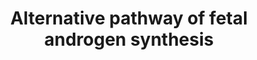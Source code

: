 ---
annotations:
- id: PW:0000778
  parent: classic metabolic pathway
  type: Pathway Ontology
  value: testosterone biosynthetic pathway
- id: PW:0001306
  parent: classic metabolic pathway
  type: Pathway Ontology
  value: altered steroid biosynthetic pathway
- id: DOID:1701
  parent: genetic disease
  type: Disease Ontology
  value: steroid inherited metabolic disorder
- id: PW:0001305
  parent: classic metabolic pathway
  type: Pathway Ontology
  value: steroid hormone metabolic pathway
- id: PW:0001303
  parent: classic metabolic pathway
  type: Pathway Ontology
  value: steroid metabolic pathway
- id: PW:0000751
  parent: classic metabolic pathway
  type: Pathway Ontology
  value: altered isoprenoid biosynthetic pathway
- id: PW:0001304
  parent: classic metabolic pathway
  type: Pathway Ontology
  value: cholesterol metabolic pathway
- id: PW:0000040
  parent: classic metabolic pathway
  type: Pathway Ontology
  value: steroid hormone biosynthetic pathway
- id: PW:0000013
  parent: disease pathway
  type: Pathway Ontology
  value: disease pathway
authors:
- ElineSanders
- DeSl
- Egonw
- IreneHemel
- MaintBot
- Fehrhart
- Eweitz
- Finterly
description: 'The development of sexual organs in humans is still not completely understood
  at the molecular level, controlled through the chromosomal difference between men
  and women. Steroids related to sexual development can have a temporary or permanent
  effects. Androgens are the leading compounds differentiating between (among other
  sexual organs) the internal and external genitalia of men. Next to the classical
  pathway of androgen synthesis (see [https://www.wikipathways.org/index.php/Pathway:WP4523]),
  alternative pathways are known, which make use of either selective expression patterns
  of isoenzymes or alternate enzymes. As an alternative, a socalled ''backdoor pathway'',
  which can create dihydrotestosterone (DHT), skipping testosterone. Several enzymes
  between the classical and backdoor pathway are shared, however the later one utilises
  one unique enzyme, 3-alpha hydroxysteroid dehydrogenase 3 (gene: AKR1C2). Even though
  the relevance of this backdoor pathway for humans is not completely clear yet, mutations
  in the human AKR1C2 gene can lead to disordered sexual differentiation. This finding
  would indicate that both the classical and the alternative pathway are needed for
  normal development of male genitalia in humans. For more information on androgens,
  see Hiort (2013 [https://www.ncbi.nlm.nih.gov/pubmed/23800242]), and for more information
  on the disease linked to this pathway, please visit Chapter 37 of the book of Blau
  (ISBN 3642403360 (978-3642403361)).'
last-edited: 2021-06-23
ndex: 81fb17d7-8b6b-11eb-9e72-0ac135e8bacf
organisms:
- Homo sapiens
redirect_from:
- /index.php/Pathway:WP4524
- /instance/WP4524
- /instance/WP4524_rr119308
revision: r119308
schema-jsonld:
- '@context': https://schema.org/
  '@id': https://wikipathways.github.io/pathways/WP4524.html
  '@type': Dataset
  creator:
    '@type': Organization
    name: WikiPathways
  description: 'The development of sexual organs in humans is still not completely
    understood at the molecular level, controlled through the chromosomal difference
    between men and women. Steroids related to sexual development can have a temporary
    or permanent effects. Androgens are the leading compounds differentiating between
    (among other sexual organs) the internal and external genitalia of men. Next to
    the classical pathway of androgen synthesis (see [https://www.wikipathways.org/index.php/Pathway:WP4523]),
    alternative pathways are known, which make use of either selective expression
    patterns of isoenzymes or alternate enzymes. As an alternative, a socalled ''backdoor
    pathway'', which can create dihydrotestosterone (DHT), skipping testosterone.
    Several enzymes between the classical and backdoor pathway are shared, however
    the later one utilises one unique enzyme, 3-alpha hydroxysteroid dehydrogenase
    3 (gene: AKR1C2). Even though the relevance of this backdoor pathway for humans
    is not completely clear yet, mutations in the human AKR1C2 gene can lead to disordered
    sexual differentiation. This finding would indicate that both the classical and
    the alternative pathway are needed for normal development of male genitalia in
    humans. For more information on androgens, see Hiort (2013 [https://www.ncbi.nlm.nih.gov/pubmed/23800242]),
    and for more information on the disease linked to this pathway, please visit Chapter
    37 of the book of Blau (ISBN 3642403360 (978-3642403361)).'
  keywords:
  - 17-Hydroxyallopregnanolone
  - 17-Hydroxypregnenolone
  - 17-Hydroxyprogesterone
  - 17-beta-HSD
  - 17-beta-HSD3
  - 17-hydroxydihydroprogesterone
  - 3 HSD
  - 3-beta-HSD
  - 5-alpha-reductase 1
  - 5-alpha-reductase 2
  - AKR1C2
  - AKR1C2/4
  - AKR1C4
  - Androstanediol
  - Androstanedione
  - Androstenedione
  - Androsterone
  - Cholesterol
  - Cytb5
  - DHEA
  - Dihydrotestosterone (DHT)
  - NAD+
  - NADH
  - NADP+
  - NADPH
  - P450c17
  - P450scc
  - POR
  - Pregnenolone
  - Progesterone
  - RODH
  - STAR
  - Testosterone
  - androst-4-ene-3,17-dione
  license: CC0
  name: Alternative pathway of fetal androgen synthesis
seo: CreativeWork
title: Alternative pathway of fetal androgen synthesis
wpid: WP4524
---